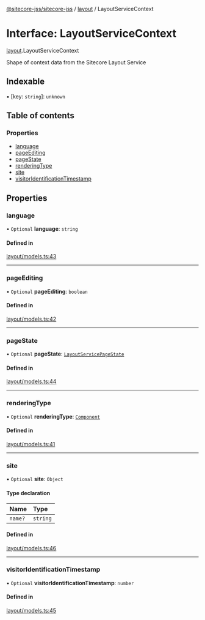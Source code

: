 [@sitecore-jss/sitecore-jss](../README.md) / [layout](../modules/layout.md) / LayoutServiceContext

# Interface: LayoutServiceContext

[layout](../modules/layout.md).LayoutServiceContext

Shape of context data from the Sitecore Layout Service

## Indexable

▪ [key: `string`]: `unknown`

## Table of contents

### Properties

- [language](layout.LayoutServiceContext.md#language)
- [pageEditing](layout.LayoutServiceContext.md#pageediting)
- [pageState](layout.LayoutServiceContext.md#pagestate)
- [renderingType](layout.LayoutServiceContext.md#renderingtype)
- [site](layout.LayoutServiceContext.md#site)
- [visitorIdentificationTimestamp](layout.LayoutServiceContext.md#visitoridentificationtimestamp)

## Properties

### language

• `Optional` **language**: `string`

#### Defined in

[layout/models.ts:43](https://github.com/Sitecore/jss/blob/f3aaeea83/packages/sitecore-jss/src/layout/models.ts#L43)

___

### pageEditing

• `Optional` **pageEditing**: `boolean`

#### Defined in

[layout/models.ts:42](https://github.com/Sitecore/jss/blob/f3aaeea83/packages/sitecore-jss/src/layout/models.ts#L42)

___

### pageState

• `Optional` **pageState**: [`LayoutServicePageState`](../enums/layout.LayoutServicePageState.md)

#### Defined in

[layout/models.ts:44](https://github.com/Sitecore/jss/blob/f3aaeea83/packages/sitecore-jss/src/layout/models.ts#L44)

___

### renderingType

• `Optional` **renderingType**: [`Component`](../enums/layout.RenderingType.md#component)

#### Defined in

[layout/models.ts:41](https://github.com/Sitecore/jss/blob/f3aaeea83/packages/sitecore-jss/src/layout/models.ts#L41)

___

### site

• `Optional` **site**: `Object`

#### Type declaration

| Name | Type |
| :------ | :------ |
| `name?` | `string` |

#### Defined in

[layout/models.ts:46](https://github.com/Sitecore/jss/blob/f3aaeea83/packages/sitecore-jss/src/layout/models.ts#L46)

___

### visitorIdentificationTimestamp

• `Optional` **visitorIdentificationTimestamp**: `number`

#### Defined in

[layout/models.ts:45](https://github.com/Sitecore/jss/blob/f3aaeea83/packages/sitecore-jss/src/layout/models.ts#L45)
